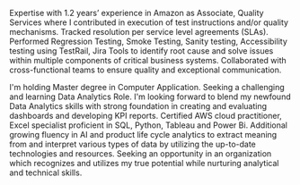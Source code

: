Expertise with 1.2 years’ experience in Amazon as Associate, Quality Services where I contributed in execution of test instructions and/or quality mechanisms. Tracked resolution per service level agreements (SLAs). Performed Regression Testing, Smoke Testing, Sanity testing, Accessibility testing using TestRail, Jira Tools to identify root cause and solve issues within multiple components of critical business systems. Collaborated with cross-functional teams to ensure quality and exceptional communication.

I'm holding Master degree in Computer Application. Seeking a challenging and learning Data Analytics Role. I'm looking forward to blend my newfound Data Analytics skills with strong foundation in creating and evaluating dashboards and developing KPI reports. Certified AWS cloud practitioner, Excel specialist proficient in SQL, Python, Tableau and Power Bi. Additional growing fluency in AI and product life cycle analytics to extract meaning from and interpret various types of data by utilizing the up-to-date technologies and resources. Seeking an opportunity in an organization which recognizes and utilizes my true potential while nurturing analytical and technical skills.

<!---
siddharthnaik03/siddharthnaik03 is a ✨ special ✨ repository because its `README.md` (this file) appears on your GitHub profile.
You can click the Preview link to take a look at your changes.
--->
